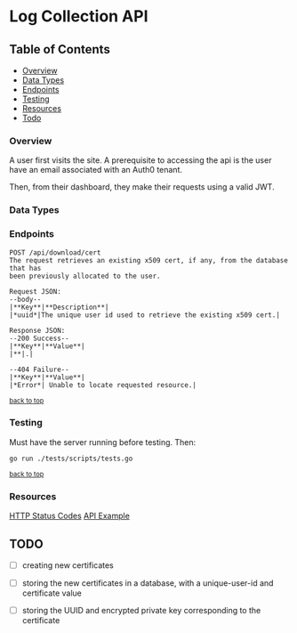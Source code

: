# Log Collection API

## Table of Contents

- [Overview](#overview)
- [Data Types](#data-types)
- [Endpoints](#endpoints)
- [Testing](#testing)
- [Resources](#resources)
- [Todo](#todo)

### Overview
A user first visits the site. 
A prerequisite to accessing the api is the user have an email associated with an
Auth0 tenant.

Then, from their dashboard, they make their requests using a valid JWT.

### Data Types

### Endpoints
```
POST /api/download/cert
The request retrieves an existing x509 cert, if any, from the database that has
been previously allocated to the user.

Request JSON: 
--body--
|**Key**|**Description**|
|*uuid*|The unique user id used to retrieve the existing x509 cert.|

Response JSON:
--200 Success--
|**Key**|**Value**|
|**|.|

--404 Failure--
|**Key**|**Value**|
|*Error*| Unable to locate requested resource.|
```

<a href="#table-of-contents" style="font-size:smaller;">back to top</a>

### Testing
Must have the server running before testing. Then:
```
go run ./tests/scripts/tests.go
```

<a href="#table-of-contents" style="font-size:smaller;">back to top</a>


### Resources
[HTTP Status Codes](https://developer.mozilla.org/en-US/docs/Web/HTTP/Status#client_error_responses)
[API Example](https://auth0.com/docs/quickstart/backend/golang)

## TODO
- [ ] creating new certificates
- [ ] storing the new certificates in a database, with a unique-user-id and certificate value
- [ ] storing the UUID and encrypted private key corresponding to the certificate


